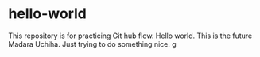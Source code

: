 # hello-world
This repository is for practicing Git hub flow.
Hello world. This is the future Madara Uchiha.
Just trying to do something nice.
g
